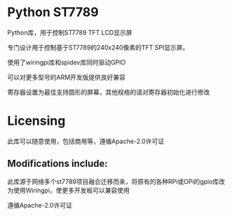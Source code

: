 # Python ST7789

Python库，用于控制ST7789 TFT LCD显示屏

专门设计用于控制基于ST7789的240x240像素的TFT SPI显示屏。

使用了wiringpi库和spidev库同时驱动GPIO

可以对更多型号的ARM开发版提供良好兼容

寄存器设置为最佳支持圆形的屏幕，其他规格的请对寄存器初始化进行修改


# Licensing

此库可以随意使用，包括商用等，遵循Apache-2.0许可证

## Modifications include:

此库源于网络多个st7789项目融合迁移而来，将原有的各种RPi或OPi的gpio库改为使用Wiringpi，使更多开发板可以兼容使用

遵循Apache-2.0许可证
